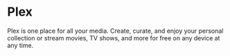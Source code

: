 # Plex

Plex is one place for all your media. Create, curate, and enjoy your personal collection or stream movies, TV shows, and more for free on any device at any time.
